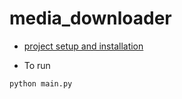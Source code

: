# media_downloader

- [project setup and installation](./docs/installation.md)

- To run

```bash
python main.py
```
